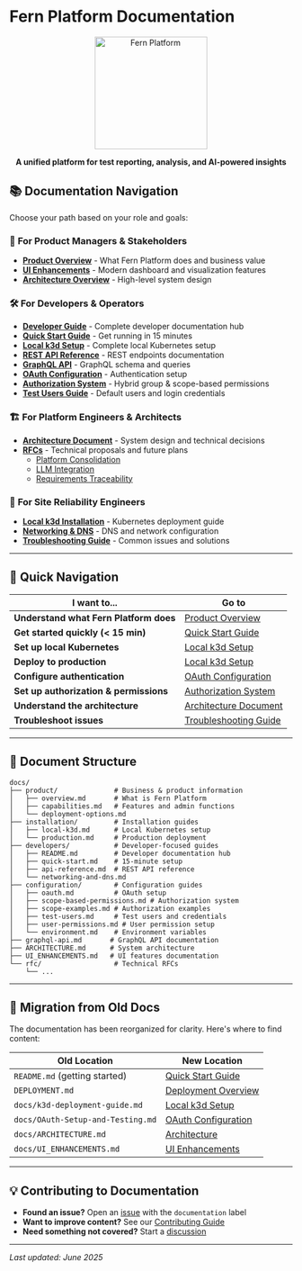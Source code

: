 # Fern Platform Documentation

<div align="center">
  <img src="https://github.com/guidewire-oss/fern-reporter/blob/main/docs/images/logo-color.png" alt="Fern Platform" width="200"/>
  
  **A unified platform for test reporting, analysis, and AI-powered insights**
</div>

## 📚 Documentation Navigation

Choose your path based on your role and goals:

### 🎯 **For Product Managers & Stakeholders**
- [**Product Overview**](product/overview.md) - What Fern Platform does and business value
- [**UI Enhancements**](UI_ENHANCEMENTS.md) - Modern dashboard and visualization features
- [**Architecture Overview**](ARCHITECTURE.md) - High-level system design

### 🛠️ **For Developers & Operators**
- [**Developer Guide**](developers/README.md) - Complete developer documentation hub
- [**Quick Start Guide**](developers/quick-start.md) - Get running in 15 minutes
- [**Local k3d Setup**](installation/local-k3d.md) - Complete local Kubernetes setup
- [**REST API Reference**](developers/api-reference.md) - REST endpoints documentation
- [**GraphQL API**](graphql-api.md) - GraphQL schema and queries
- [**OAuth Configuration**](configuration/oauth.md) - Authentication setup
- [**Authorization System**](configuration/scope-based-permissions.md) - Hybrid group & scope-based permissions
- [**Test Users Guide**](configuration/test-users.md) - Default users and login credentials

### 🏗️ **For Platform Engineers & Architects**
- [**Architecture Document**](ARCHITECTURE.md) - System design and technical decisions
- [**RFCs**](rfc/) - Technical proposals and future plans
  - [Platform Consolidation](rfc/rfc-001-platform-consolidation-and-architecture-evolution.md)
  - [LLM Integration](rfc/rfc-002-llm-provider-integration-and-ai-intelligence-architecture.md)
  - [Requirements Traceability](rfc/rfc-003-requirements-traceability-and-test-coverage-intelligence.md)

### 🚀 **For Site Reliability Engineers**
- [**Local k3d Installation**](installation/local-k3d.md) - Kubernetes deployment guide
- [**Networking & DNS**](developers/networking-and-dns.md) - DNS and network configuration
- [**Troubleshooting Guide**](installation/local-k3d.md#troubleshooting) - Common issues and solutions

---

## 🚀 Quick Navigation

| I want to... | Go to |
|---------------|-------|
| **Understand what Fern Platform does** | [Product Overview](product/overview.md) |
| **Get started quickly (< 15 min)** | [Quick Start Guide](developers/quick-start.md) |
| **Set up local Kubernetes** | [Local k3d Setup](installation/local-k3d.md) |
| **Deploy to production** | [Local k3d Setup](installation/local-k3d.md) |
| **Configure authentication** | [OAuth Configuration](configuration/oauth.md) |
| **Set up authorization & permissions** | [Authorization System](configuration/scope-based-permissions.md) |
| **Understand the architecture** | [Architecture Document](ARCHITECTURE.md) |
| **Troubleshoot issues** | [Troubleshooting Guide](installation/local-k3d.md#troubleshooting) |

---

## 📖 Document Structure

```
docs/
├── product/              # Business & product information
│   ├── overview.md       # What is Fern Platform
│   ├── capabilities.md   # Features and admin functions
│   └── deployment-options.md
├── installation/         # Installation guides
│   ├── local-k3d.md      # Local Kubernetes setup
│   └── production.md     # Production deployment
├── developers/           # Developer-focused guides
│   ├── README.md         # Developer documentation hub
│   ├── quick-start.md    # 15-minute setup
│   ├── api-reference.md  # REST API reference
│   └── networking-and-dns.md
├── configuration/        # Configuration guides
│   ├── oauth.md          # OAuth setup
│   ├── scope-based-permissions.md # Authorization system
│   ├── scope-examples.md # Authorization examples
│   ├── test-users.md     # Test users and credentials
│   ├── user-permissions.md # User permission setup
│   └── environment.md    # Environment variables
├── graphql-api.md       # GraphQL API documentation
├── ARCHITECTURE.md      # System architecture
├── UI_ENHANCEMENTS.md   # UI features documentation
└── rfc/                  # Technical RFCs
    └── ...
```

---

## 🔄 Migration from Old Docs

The documentation has been reorganized for clarity. Here's where to find content:

| Old Location | New Location |
|--------------|--------------|
| `README.md` (getting started) | [Quick Start Guide](developers/quick-start.md) |
| `DEPLOYMENT.md` | [Deployment Overview](../DEPLOYMENT.md) |
| `docs/k3d-deployment-guide.md` | [Local k3d Setup](installation/local-k3d.md) |
| `docs/OAuth-Setup-and-Testing.md` | [OAuth Configuration](configuration/oauth.md) |
| `docs/ARCHITECTURE.md` | [Architecture](ARCHITECTURE.md) |
| `docs/UI_ENHANCEMENTS.md` | [UI Enhancements](UI_ENHANCEMENTS.md) |

---

## 💡 Contributing to Documentation

- **Found an issue?** Open an [issue](../../issues) with the `documentation` label
- **Want to improve content?** See our [Contributing Guide](../CONTRIBUTING.md)
- **Need something not covered?** Start a [discussion](../../discussions)

---

*Last updated: June 2025*